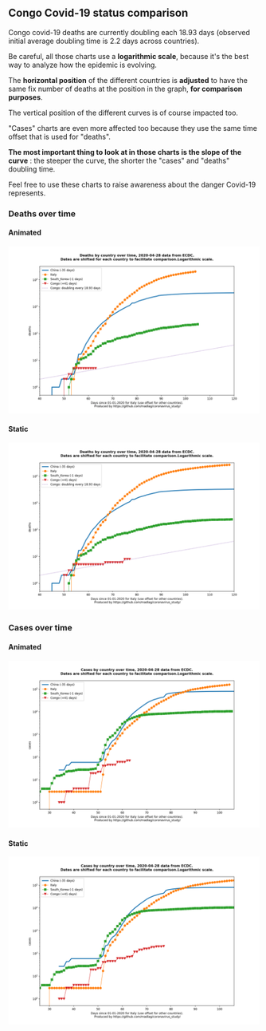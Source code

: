 ## Congo Covid-19 status comparison 

Congo covid-19 deaths are currently doubling each 18.93 days (observed initial average doubling time is 2.2 days across countries).



Be careful, all those charts use a **logarithmic scale**, because it's the best way to analyze how the epidemic is evolving.
 
The **horizontal position** of the different countries is **adjusted** to have the same fix number of deaths at the position in the graph, **for comparison purposes**.

The vertical position of the different curves is of course impacted too.

"Cases" charts are even more affected too because they use the same time offset that is used for "deaths".

**The most important thing to look at in those charts is the slope of the curve** : the steeper the curve, the shorter the "cases" and "deaths" doubling time.

Feel free to use these charts to raise awareness about the danger Covid-19 represents. 


 
### Deaths over time
 
#### Animated
![Congo covid-19 deaths animated chart](https://raw.githubusercontent.com/madlag/coronavirus_study/master/notebooks/graphs/2020-04-28/countries/Congo/2020-04-28_Congo_deaths.gif "Congo covid-19 deaths animated chart")   
 
#### Static
![Congo covid-19 deaths static chart](https://raw.githubusercontent.com/madlag/coronavirus_study/master/notebooks/graphs/2020-04-28/countries/Congo/2020-04-28_Congo_deaths.png "Congo covid-19 deaths static chart")   

 
### Cases over time
 
#### Animated
![Congo covid-19 cases animated chart](https://raw.githubusercontent.com/madlag/coronavirus_study/master/notebooks/graphs/2020-04-28/countries/Congo/2020-04-28_Congo_cases.gif "Congo covid-19 cases animated chart")   
 
#### Static
![Congo covid-19 cases static chart](https://raw.githubusercontent.com/madlag/coronavirus_study/master/notebooks/graphs/2020-04-28/countries/Congo/2020-04-28_Congo_cases.png "Congo covid-19 cases static chart")   


